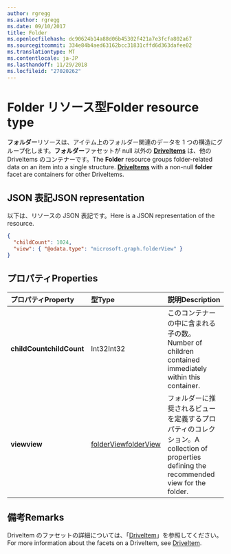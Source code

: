 ```yaml
---
author: rgregg
ms.author: rgregg
ms.date: 09/10/2017
title: Folder
ms.openlocfilehash: dc90624b14a88d06b45302f421a7e3fcfa802a67
ms.sourcegitcommit: 334e84b4aed63162bcc31831cffd6d363dafee02
ms.translationtype: MT
ms.contentlocale: ja-JP
ms.lasthandoff: 11/29/2018
ms.locfileid: "27020262"
---
```

# <a name="folder-resource-type"></a><span data-ttu-id="6c83d-102">Folder リソース型</span><span class="sxs-lookup"><span data-stu-id="6c83d-102">Folder resource type</span></span>

<span data-ttu-id="6c83d-p101">**フォルダー**リソースは、アイテム上のフォルダー関連のデータを 1 つの構造にグループ化します。**フォルダー**ファセットが null 以外の [**DriveItems**](driveitem.md) は、他の DriveItems のコンテナーです。</span><span class="sxs-lookup"><span data-stu-id="6c83d-p101">The **Folder** resource groups folder-related data on an item into a single structure. [**DriveItems**](driveitem.md) with a non-null **folder** facet are containers for other DriveItems.</span></span>

## <a name="json-representation"></a><span data-ttu-id="6c83d-105">JSON 表記</span><span class="sxs-lookup"><span data-stu-id="6c83d-105">JSON representation</span></span>

<span data-ttu-id="6c83d-106">以下は、リソースの JSON 表記です。</span><span class="sxs-lookup"><span data-stu-id="6c83d-106">Here is a JSON representation of the resource.</span></span>

<!-- {
  "blockType": "resource",
  "optionalProperties": [

  ],
  "@odata.type": "microsoft.graph.folder"
}-->

```json
{
  "childCount": 1024,
  "view": { "@odata.type": "microsoft.graph.folderView" }
}
```

## <a name="properties"></a><span data-ttu-id="6c83d-107">プロパティ</span><span class="sxs-lookup"><span data-stu-id="6c83d-107">Properties</span></span>

| <span data-ttu-id="6c83d-108">プロパティ</span><span class="sxs-lookup"><span data-stu-id="6c83d-108">Property</span></span>       | <span data-ttu-id="6c83d-109">型</span><span class="sxs-lookup"><span data-stu-id="6c83d-109">Type</span></span>           | <span data-ttu-id="6c83d-110">説明</span><span class="sxs-lookup"><span data-stu-id="6c83d-110">Description</span></span>
|:---------------|:---------------|:-------------------------------------------
| <span data-ttu-id="6c83d-111">**childCount**</span><span class="sxs-lookup"><span data-stu-id="6c83d-111">**childCount**</span></span> | <span data-ttu-id="6c83d-112">Int32</span><span class="sxs-lookup"><span data-stu-id="6c83d-112">Int32</span></span>          | <span data-ttu-id="6c83d-113">このコンテナーの中に含まれる子の数。</span><span class="sxs-lookup"><span data-stu-id="6c83d-113">Number of children contained immediately within this container.</span></span>
| <span data-ttu-id="6c83d-114">**view**</span><span class="sxs-lookup"><span data-stu-id="6c83d-114">**view**</span></span>       | <span data-ttu-id="6c83d-115">[folderView][]</span><span class="sxs-lookup"><span data-stu-id="6c83d-115">[folderView][]</span></span> | <span data-ttu-id="6c83d-116">フォルダーに推奨されるビューを定義するプロパティのコレクション。</span><span class="sxs-lookup"><span data-stu-id="6c83d-116">A collection of properties defining the recommended view for the folder.</span></span>

## <a name="remarks"></a><span data-ttu-id="6c83d-117">備考</span><span class="sxs-lookup"><span data-stu-id="6c83d-117">Remarks</span></span> 

<span data-ttu-id="6c83d-118">DriveItem のファセットの詳細については、「[DriveItem][]」を参照してください。</span><span class="sxs-lookup"><span data-stu-id="6c83d-118">For more information about the facets on a DriveItem, see [DriveItem][].</span></span>

[folderView]: folderview.md
[DriveItem]: driveitem.md

<!-- {
  "type": "#page.annotation",
  "description": "The Folder facet describes properties of a folder",
  "keywords": "folder,item,facet",
  "section": "documentation",
  "tocPath": "Facets/Folder"
} -->
